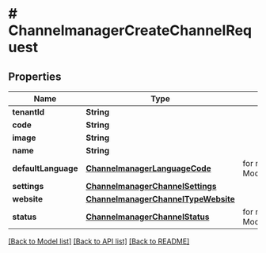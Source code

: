 # # ChannelmanagerCreateChannelRequest


## Properties 


Name | Type | Description | Notes
------------ | ------------- | ------------- | -------------
**tenantId**| **String** |   | [optional]
**code**| **String** |   | [optional]
**image**| **String** |   | [optional]
**name**| **String** |   | [optional]
**defaultLanguage**| [**ChannelmanagerLanguageCode**](ChannelmanagerLanguageCode.md) |  for more information please, see Model/ChannelmanagerLanguageCode.php  | [optional] [default to ChannelmanagerLanguageCode.UNKNOWN]
**settings**| [**ChannelmanagerChannelSettings**](ChannelmanagerChannelSettings.md) |   | [optional]
**website**| [**ChannelmanagerChannelTypeWebsite**](ChannelmanagerChannelTypeWebsite.md) |   | [optional]
**status**| [**ChannelmanagerChannelStatus**](ChannelmanagerChannelStatus.md) |  for more information please, see Model/ChannelmanagerChannelStatus.php  | [optional] [default to ChannelmanagerChannelStatus.UNKNOWN]


[[Back to Model list]](../../README.md#models) [[Back to API list]](../../README.md#endpoints) [[Back to README]](../../README.md)

